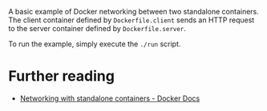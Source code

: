 A basic example of Docker networking between two standalone containers. The client container defined by `Dockerfile.client` sends an HTTP request to the server container defined by `Dockerfile.server`.

To run the example, simply execute the `./run` script.

# Further reading
- [Networking with standalone containers - Docker Docs](https://docs.docker.com/network/network-tutorial-standalone/)
